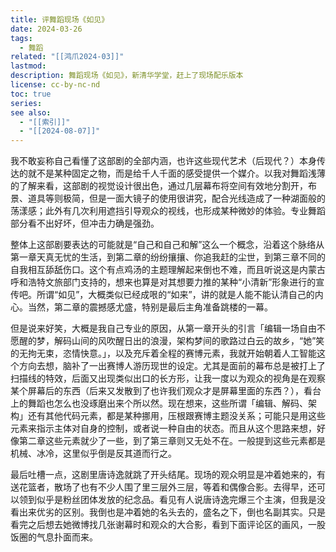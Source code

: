 ```yaml
---
title: 评舞蹈现场《如见》
date: 2024-03-26
tags:
  - 舞蹈
related: "[[鸿爪2024-03]]"
lastmod: 
description: 舞蹈现场《如见》，新清华学堂，赶上了现场配乐版本
license: cc-by-nc-nd
toc: true
series: 
see also:
  - "[[索引]]"
  - "[[2024-08-07]]"
---
```


我不敢妄称自己看懂了这部剧的全部内涵，也许这些现代艺术（后现代？）本身传达的就不是某种固定之物，而是给千人千面的感受提供一个媒介。以我对舞蹈浅薄的了解来看，这部剧的视觉设计很出色，通过几层幕布将空间有效地分割开，布景、道具等则极简，但是一面大镜子的使用很讲究，配合光线造成了一种湖面般的荡漾感；此外有几次利用遮挡引导观众的视线，也形成某种微妙的体验。专业舞蹈部分看不出好坏，但冲击力确是强劲。

整体上这部剧要表达的可能就是“自己和自己和解”这么一个概念，沿着这个脉络从第一章天真无忧的生活，到第二章的纷纷攘攘、你追我赶的尘世，到第三章不同的自我相互舔舐伤口。这个有点鸡汤的主题理解起来倒也不难，而且听说这是内蒙古呼和浩特文旅部门支持的，想来也算是对其想要力推的某种“小清新”形象进行的宣传吧。所谓“如见”，大概类似已经成哏的“如来”，讲的就是人能不能认清自己的内心。当然，第二章的震撼感尤盛，特别是最后主角准备跳楼的一幕。

但是说来好笑，大概是我自己专业的原因，从第一章开头的引言「编辑一场自由不愿醒的梦，解码山间的风吹醒日出的浪漫，架构梦间的歌路过白云的故乡，“她”笑的无拘无束，恣情快意。」，以及充斥着全程的赛博元素，我就开始朝着人工智能这个方向去想，脑补了一出赛博人游历现世的设定。尤其是面前的幕布总是被打上了扫描线的特效，后面又出现类似出口的长方形，让我一度以为观众的视角是在观察某个屏幕后的东西（后来又发散到了也许我们观众才是屏幕里面的东西？），看台上的舞蹈也怎么也没琢磨出来个所以然。现在想来，这些所谓「编辑、解码、架构」还有其他代码元素，都是某种挪用，压根跟赛博主题没关系；可能只是用这些元素来指示主体对自身的控制，或者说一种自由的状态。而且从这个思路来想，好像第二章这些元素就少了一些，到了第三章则又无处不在。一般提到这些元素都是机械、冰冷，这里似乎倒是反其道而行之。

最后吐槽一点，这剧里唐诗逸就跳了开头结尾。现场的观众明显是冲着她来的，有送花篮者，散场了也有不少人围了里三层外三层，等着和偶像合影。去得早，还可以领到似乎是粉丝团体发放的纪念品。看见有人说唐诗逸完爆三个主演，但我是没看出来优劣的区别。我倒也是冲着她的名头去的，盛名之下，倒也名副其实。只是看完之后想去她微博找几张谢幕时和观众的大合影，看到下面评论区的画风，一股饭圈的气息扑面而来。